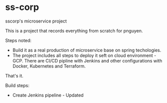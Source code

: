 # ss-corp
sscorp's microservice project

This is a project that records everything from scratch for pnguyen.

Steps noted:

- Build it as a real production of microservice base on spring techologies.
- The project includes all steps to deploy it seft on cloud environment - GCP. There are CI/CD pipline with Jenkins and other configurations with Docker, Kubernetes and Terraform.

That's it.

Build steps:
 - Create Jenkins pipeline - Updated
